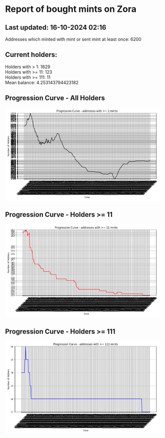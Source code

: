 # Report of bought mints on Zora
## Last updated: 16-10-2024 02:16
Addresses which minted with mint or sent mint at least once: 6200

## Current holders:
Holders with > 1: 1829  
Holders with >= 11: 123  
Holders with >= 111: 11  
Mean balance: 4.253143794423182  

## Progression Curve - All Holders
![addresses with >= 1 mint](progression_curve_all.png)
## Progression Curve - Holders >= 11
![addresses with >= 11 mints](progression_curve_gt_11.png)
## Progression Curve - Holders >= 111
![addresses with >= 111 mints](progression_curve_gt_111.png)
